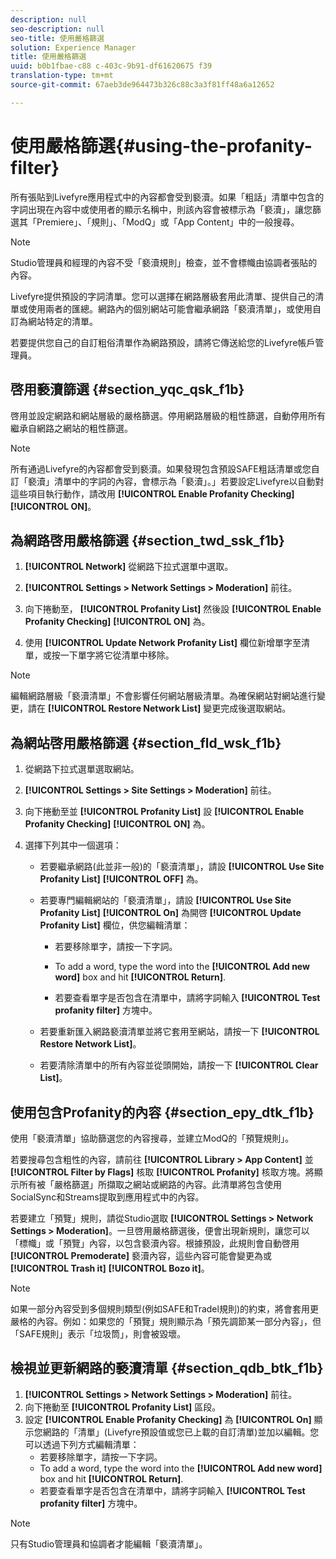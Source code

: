```yaml
---
description: null
seo-description: null
seo-title: 使用嚴格篩選
solution: Experience Manager
title: 使用嚴格篩選
uuid: b0b1fbae-c88 c-403c-9b91-df61620675 f39
translation-type: tm+mt
source-git-commit: 67aeb3de964473b326c88c3a3f81ff48a6a12652

---
```



# 使用嚴格篩選{#using-the-profanity-filter}

所有張貼到Livefyre應用程式中的內容都會受到褻瀆。如果「粗話」清單中包含的字詞出現在內容中或使用者的顯示名稱中，則該內容會被標示為「褻瀆」，讓您篩選其「Premiere」、「規則」、「ModQ」或「App Content」中的一般搜尋。

>[!NOTE]
>
>Studio管理員和經理的內容不受「褻瀆規則」檢查，並不會標幟由協調者張貼的內容。

Livefyre提供預設的字詞清單。您可以選擇在網路層級套用此清單、提供自己的清單或使用兩者的匯總。網路內的個別網站可能會繼承網路「褻瀆清單」，或使用自訂為網站特定的清單。

若要提供您自己的自訂粗俗清單作為網路預設，請將它傳送給您的Livefyre帳戶管理員。

## 啓用褻瀆篩選 {#section_yqc_qsk_f1b}

啓用並設定網路和網站層級的嚴格篩選。停用網路層級的粗性篩選，自動停用所有繼承自網路之網站的粗性篩選。

>[!NOTE]
>
>所有通過Livefyre的內容都會受到褻瀆。如果發現包含預設SAFE粗話清單或您自訂「褻瀆」清單中的字詞的內容，會標示為「褻瀆」。」若要設定Livefyre以自動對這些項目執行動作，請改用 **[!UICONTROL Enable Profanity Checking]** **[!UICONTROL ON]**。

## 為網路啓用嚴格篩選 {#section_twd_ssk_f1b}

1. **[!UICONTROL Network]** 從網路下拉式選單中選取。
1. **[!UICONTROL Settings > Network Settings > Moderation]** 前往。
1. 向下捲動至， **[!UICONTROL Profanity List]** 然後設 **[!UICONTROL Enable Profanity Checking]** **[!UICONTROL ON]** 為。

1. 使用 **[!UICONTROL Update Network Profanity List]** 欄位新增單字至清單，或按一下單字將它從清單中移除。

>[!NOTE]
>
>編輯網路層級「褻瀆清單」不會影響任何網站層級清單。為確保網站對網站進行變更，請在 **[!UICONTROL Restore Network List]** 變更完成後選取網站。

## 為網站啓用嚴格篩選 {#section_fld_wsk_f1b}

1. 從網路下拉式選單選取網站。
1. **[!UICONTROL Settings > Site Settings > Moderation]** 前往。
1. 向下捲動至並 **[!UICONTROL Profanity List]** 設 **[!UICONTROL Enable Profanity Checking]** **[!UICONTROL ON]** 為。

1. 選擇下列其中一個選項：

   * 若要繼承網路(此並非一般)的「褻瀆清單」，請設 **[!UICONTROL Use Site Profanity List]** **[!UICONTROL OFF]** 為。

   * 若要專門編輯網站的「褻瀆清單」，請設 **[!UICONTROL Use Site Profanity List]** **[!UICONTROL On]** 為開啓 **[!UICONTROL Update Profanity List]** 欄位，供您編輯清單：

      * 若要移除單字，請按一下字詞。
      * To add a word, type the word into the **[!UICONTROL Add new word]** box and hit **[!UICONTROL Return]**.

      * 若要查看單字是否包含在清單中，請將字詞輸入 **[!UICONTROL Test profanity filter]** 方塊中。
   * 若要重新匯入網路褻瀆清單並將它套用至網站，請按一下 **[!UICONTROL Restore Network List]**。
   * 若要清除清單中的所有內容並從頭開始，請按一下 **[!UICONTROL Clear List]**。


## 使用包含Profanity的內容 {#section_epy_dtk_f1b}

使用「褻瀆清單」協助篩選您的內容搜尋，並建立ModQ的「預覽規則」。

若要搜尋包含粗性的內容，請前往 **[!UICONTROL Library > App Content]** 並 **[!UICONTROL Filter by Flags]** 核取 **[!UICONTROL Profanity]** 核取方塊。將顯示所有被「嚴格篩選」所擷取之網站或網路的內容。此清單將包含使用SocialSync和Streams提取到應用程式中的內容。

若要建立「預覽」規則，請從Studio選取 **[!UICONTROL Settings > Network Settings > Moderation]**。一旦啓用嚴格篩選後，便會出現新規則，讓您可以「標幟」或「預覽」內容，以包含褻瀆內容。根據預設，此規則會自動啓用 **[!UICONTROL Premoderate]** 褻瀆內容，這些內容可能會變更為或 **[!UICONTROL Trash it]** **[!UICONTROL Bozo it]**。

>[!NOTE]
>
>如果一部分內容受到多個規則類型(例如SAFE和Tradel規則)的約束，將會套用更嚴格的內容。例如：如果您的「預覽」規則顯示為「預先調節某一部分內容」，但「SAFE規則」表示「垃圾筒」，則會被毀壞。

## 檢視並更新網路的褻瀆清單 {#section_qdb_btk_f1b}

1. **[!UICONTROL Settings > Network Settings > Moderation]** 前往。
1. 向下捲動至 **[!UICONTROL Profanity List]** 區段。
1. 設定 **[!UICONTROL Enable Profanity Checking]** 為 **[!UICONTROL On]** 顯示您網路的「清單」(Livefyre預設值或您已上載的自訂清單)並加以編輯。您可以透過下列方式編輯清單：
   * 若要移除單字，請按一下字詞。
   * To add a word, type the word into the **[!UICONTROL Add new word]** box and hit **[!UICONTROL Return]**.
   * 若要查看單字是否包含在清單中，請將字詞輸入 **[!UICONTROL Test profanity filter]** 方塊中。

>[!NOTE]
>
>只有Studio管理員和協調者才能編輯「褻瀆清單」。

